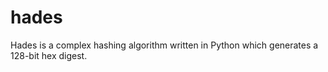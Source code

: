 # hades
Hades is a complex hashing algorithm written in Python which generates a 128-bit hex digest.
